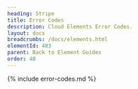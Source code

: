 ```yaml
---
heading: Stripe
title: Error Codes
description: Cloud Elements Error Codes.
layout: docs
breadcrumbs: /docs/elements.html
elementId: 483
parent: Back to Element Guides
order: 40
---
```


{% include error-codes.md %}
